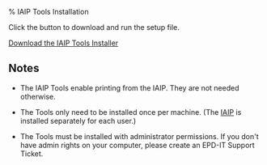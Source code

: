 % IAIP Tools Installation

Click the button to download and run the setup file.

[Download the 
IAIP Tools Installer](setup.exe)

## Notes

* The IAIP Tools enable printing from the IAIP. They are not needed otherwise.

* The Tools only need to be installed once per machine. (The [IAIP](../) is installed separately for each user.) 

* The Tools must be installed with administrator permissions. If you don't have admin rights on your computer, please create an EPD-IT Support Ticket.
